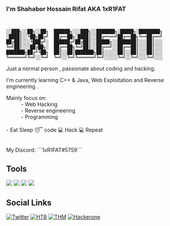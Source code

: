 
### I'm Shahabor Hossain Rifat AKA 1xR1FAT


```ascii


░░███╗░░██╗░░██╗  ██████╗░░░███╗░░███████╗░█████╗░████████╗
░████║░░╚██╗██╔╝  ██╔══██╗░████║░░██╔════╝██╔══██╗╚══██╔══╝
██╔██║░░░╚███╔╝░  ██████╔╝██╔██║░░█████╗░░███████║░░░██║░░░
╚═╝██║░░░██╔██╗░  ██╔══██╗╚═╝██║░░██╔══╝░░██╔══██║░░░██║░░░
███████╗██╔╝╚██╗  ██║░░██║███████╗██║░░░░░██║░░██║░░░██║░░░
╚══════╝╚═╝░░╚═╝  ╚═╝░░╚═╝╚══════╝╚═╝░░░░░╚═╝░░╚═╝░░░╚═╝░░░

```
Just a normal person , passionate about coding and hacking.

I'm currently learning C++ & Java, Web Exploitation and Reverse engineering .

 <dt>Mainly focus on:</dt>
  <dd>              - Web Hacking</dd>
  <dd>              - Reverse engineering</dd>
  <dd>              - Programming</dd>
</dl>
<br>
- Eat <i class="fas fa-utensils"></i> Sleep 😴 code 💻 Hack 💻 Repeat
<dl> 
</dl>

<br>
My Discord: ```1xR1FAT#5759```
<br>

## Tools 
![](https://img.shields.io/badge/OS-Linux-informational?style=flat&logo=linux&logoColor=white&color=99e836)
![](https://img.shields.io/badge/Editor-VS_Code-informational?style=flat&logo=visual-studio-code&logoColor=white&color=99e836)
![](https://img.shields.io/badge/Code-Python-informational?style=flat&logo=python&logoColor=white&color=99e836)
![](https://img.shields.io/badge/DevOps-Docker-informational?style=flat&logo=docker&logoColor=white&color=99e836)
<br>

## Social Links

[![Twitter](https://img.shields.io/badge/-Twitter-000000?style=flat&logo=Twitter&logoColor=00acee)](https://twitter.com/1xR1Fat)
[![HTB](https://img.shields.io/badge/-HackTheBox-000000?style=flat&logo=codesandbox&logoColor=9FEF00)](https://app.hackthebox.com/users/622396)
[![THM](https://img.shields.io/badge/-TryHackMe-000000?style=flat&logo=icloud&logoColor=gray)](https://tryhackme.com/p/hackjunior90)
[![Hackerone](https://img.shields.io/badge/-hackerone-black?logo=hackerone&color=gray&style=flat)](https://hackerone.com/1xr1fat?type=user)
